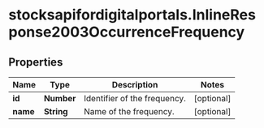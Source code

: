 # stocksapifordigitalportals.InlineResponse2003OccurrenceFrequency

## Properties

Name | Type | Description | Notes
------------ | ------------- | ------------- | -------------
**id** | **Number** | Identifier of the frequency. | [optional] 
**name** | **String** | Name of the frequency. | [optional] 


